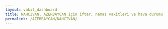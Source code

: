 ```yaml
---
layout: vakit_dashboard
title: NAHCIVAN, AZERBAYCAN için iftar, namaz vakitleri ve hava durumu - ilçe/eyalet seç
permalink: /AZERBAYCAN/NAHCIVAN/
---
```


<script type="text/javascript">
  var GLOBAL_COUNTRY = 'AZERBAYCAN';
  var GLOBAL_CITY = 'NAHCIVAN';
  var GLOBAL_STATE = '';
  var lat = 72;
  var lon = 21;
</script>
